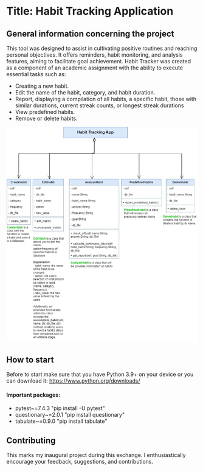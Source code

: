# Title: Habit Tracking Application

## General information concerning the project
This tool was designed to assist in cultivating positive routines and reaching personal objectives. It offers reminders, habit monitoring, and analysis features, aiming to facilitate goal achievement. Habit Tracker was created as a component of an academic assignment with the ability to execute essential tasks such as:

* Creating a new habit.
* Edit the name of the habit, category, and habit duration.
* Report, displaying a compilation of all habits, a specific habit, those with similar durations, current streak counts, or longest streak durations
* View predefined habits.
* Remove or delete habits.

![UML Diagram](https://github.com/silviasrl/iu-project2/blob/master/Class%20Diagram%20Habit%20Tracking%20App.jpg)
## How to start 
Before to start make sure that you have Python 3.9+ on your device or you can download it: https://www.python.org/downloads/
#### Important packages: 

* pytest~=7.4.3 "pip install -U pytest"
* questionary~=2.0.1 "pip install questionary"
* tabulate~=0.9.0 "pip install tabulate"

## Contributing
This marks my inaugural project during this exchange. I enthusiastically encourage your feedback, suggestions, and contributions.

